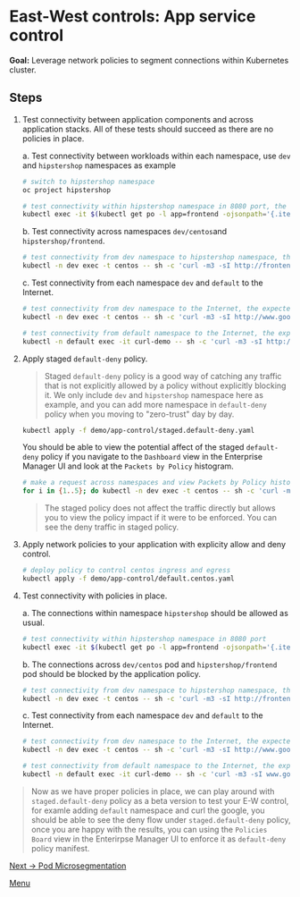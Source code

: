 # East-West controls: App service control

**Goal:** Leverage network policies to segment connections within Kubernetes cluster.

## Steps

1. Test connectivity between application components and across application stacks. All of these tests should succeed as there are no policies in place.

    a. Test connectivity between workloads within each namespace, use `dev` and `hipstershop` namespaces as example

    ```bash
    # switch to hipstershop namespace
    oc project hipstershop
    ```

    ```bash
    # test connectivity within hipstershop namespace in 8080 port, the expected result is "recommendationservice (x.x.x.x:8080) open"
    kubectl exec -it $(kubectl get po -l app=frontend -ojsonpath='{.items[0].metadata.name}')  -c server -- sh -c 'nc -zv recommendationservice 8080'
    ```

    b. Test connectivity across namespaces `dev/centos`and `hipstershop/frontend`.
    ```bash
    # test connectivity from dev namespace to hipstershop namespace, the expected result is "HTTP/1.1 200 OK"
    kubectl -n dev exec -t centos -- sh -c 'curl -m3 -sI http://frontend.hipstershop 2>/dev/null | grep -i http'
    ```

    c. Test connectivity from each namespace `dev` and `default` to the Internet.

    ```bash
    # test connectivity from dev namespace to the Internet, the expected result is "HTTP/1.1 200 OK"
    kubectl -n dev exec -t centos -- sh -c 'curl -m3 -sI http://www.google.com 2>/dev/null | grep -i http'
    
    # test connectivity from default namespace to the Internet, the expected result is "HTTP/1.1 200 OK"
    kubectl -n default exec -it curl-demo -- sh -c 'curl -m3 -sI http://www.google.com 2>/dev/null | grep -i http'
    
    ```

2. Apply staged `default-deny` policy.

    >Staged `default-deny` policy is a good way of catching any traffic that is not explicitly allowed by a policy without explicitly blocking it. We only include `dev` and `hipstershop` namespace here as example, and you can add more namespace in `default-deny` policy when you moving to "zero-trust" day by day.

    ```bash
    kubectl apply -f demo/app-control/staged.default-deny.yaml
    ```

    You should be able to view the potential affect of the staged `default-deny` policy if you navigate to the `Dashboard` view in the Enterprise Manager UI and look at the `Packets by Policy` histogram.

    ```bash
    # make a request across namespaces and view Packets by Policy histogram, the expected result is "HTTP/1.1 200 OK"
    for i in {1..5}; do kubectl -n dev exec -t centos -- sh -c 'curl -m3 -sI http://frontend.hipstershop 2>/dev/null | grep -i http'; sleep 2; done
    ```

    >The staged policy does not affect the traffic directly but allows you to view the policy impact if it were to be enforced. You can see the deny traffic in staged policy. 

3. Apply network policies to your application with explicity allow and deny control.

    ```bash
    # deploy policy to control centos ingress and egress
    kubectl apply -f demo/app-control/default.centos.yaml

    ```


4. Test connectivity with policies in place.

    a. The connections within namespace `hipstershop` should be allowed as usual.

    ```bash
    # test connectivity within hipstershop namespace in 8080 port
    kubectl exec -it $(kubectl get po -l app=frontend -ojsonpath='{.items[0].metadata.name}')  -c server -- sh -c 'nc -zv recommendationservice 8080'
    ```

    b. The connections across `dev/centos` pod and `hipstershop/frontend` pod should be blocked by the application policy.
    ```bash
    # test connectivity from dev namespace to hipstershop namespace, the expected result is "command terminated with exit code 1"
    kubectl -n dev exec -t centos -- sh -c 'curl -m3 -sI http://frontend.hipstershop 2>/dev/null | grep -i http'

    ```

    c. Test connectivity from each namespace `dev` and `default` to the Internet. 

    ```bash
    # test connectivity from dev namespace to the Internet, the expected result is "command terminated with exit code 1"
    kubectl -n dev exec -t centos -- sh -c 'curl -m3 -sI http://www.google.com 2>/dev/null | grep -i http'
    ```

    ```bash
    # test connectivity from default namespace to the Internet, the expected result is "HTTP/1.1 200 OK"
    kubectl -n default exec -it curl-demo -- sh -c 'curl -m3 -sI www.google.com 2>/dev/null | grep -i http'
    ```



> Now as we have proper policies in place, we can play around with `staged.default-deny` policy as a beta version to test your E-W control, for examle adding `default` namespace and curl the google, you should be able to see the deny flow under `staged.default-deny` policy, once you are happy with the results, you can using the `Policies Board` view in the Enterirpse Manager UI to enforce it as `default-deny` policy manifest. 


[Next -> Pod Microsegmentation](../modules/pod-microsegmentation.md)

[Menu](../README.md)



